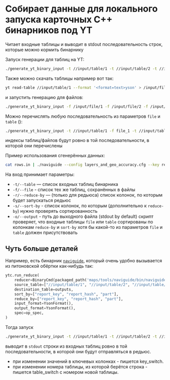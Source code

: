 # Собирает данные для локального запуска карточных C++ бинарников под YT

Читает входные таблицы и выводит в stdout последовательность строк, которые можно кормить бинарнику

Запуск генерации для таблиц на YT:
```bash
./generate_yt_binary_input -t //input/table/1 -t //input/table/2 -t //input/table/3 -r report_key -r report_hash -r part -s timestamp > rows.in
```

Также можно скачать таблицы например вот так:
```bash
yt read-table //input/table/1 --format '<format=text>yson' > /input/file/1
```
и запустить генерацию для файлов:
```bash
./generate_yt_binary_input -f /input/file/1 -f /input/file/2 -f /input/file/3 -r report_key -r report_hash -r part -s timestamp > rows.in
```

Можно перечислять любую последовательность из параметров `file` и `table` ():
```bash
./generate_yt_binary_input -t //input/table/1 -f file_1 -t //input/table/2 -t //input/table/3
```
индексы таблиц/файлов будут ровно в той последовательности, в которой они перечислены


Пример использования сгенерённых данных:
```bash
cat rows.in | ./naviguide --config layers_and_geo_accuracy.cfg --key report_key --key report_hash --key part
```

На вход принимает параметры:
* `-t/--table` — список входных таблиц бинарника
* `-f/--file` - список тех же таблиц, сохранённых в файлы
* `-r/--reduce-by` — (только для редьюса) список колонок, по которым будет запускаться редьюс
* `-s/--sort-by` - список колонок, по которым (дополнительно к `reduce-by`) нужно проверять сортированность
* `-o/--output` - путь до выходного файла (stdout by default)
скрипт проверяет, что входные таблицы `file` или `table` сортированы по колонкам `reduce-by` и `sort-by`
хотя бы какой-то из параметров `file` и `table` должен присутствовать

## Чуть больше деталей

Например, есть бинарник [`naviguide`](/arc/trunk/arcadia/maps/tools/naviguide/bin/main.cpp),
который очень удобно вызывается из питоновской обёртки как-нибудь так:

```python
ytc.run_reduce(
    reducer=BinaryCmd(packaged_path('maps/tools/naviguide/bin/naviguide'), params=p),
    source_table=["//input/table/1", "//input/table/2", "//input/table/3"],
    destination_table=outputs,
    sort_by=["report_key", "report_hash", "part"],
    reduce_by=["report_key", "report_hash", "part"],
    input_format=YsonFormat(),
    output_format=YsonFormat(),
    spec=op_spec,
)
```

Тогда запуск
```bash
./generate_yt_binary_input -t //input/table/1 -t //input/table/2 -t //input/table/3 -r report_key -r report_hash -r part
```
выводит в `stdout` строки из входных таблиц ровно в той последовательности, в которой они будут отправляться в редьюс.
+ при изменении значений в ключевых колонках - пишется key_switch.
+ при изменении номера таблицы, из которой берётся строка - пишется table_switch с номером новой таблицы.
